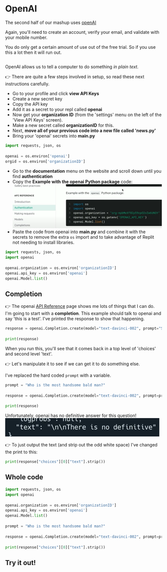 # OpenAI

The second half of our mashup uses [openAI](https://openai.com/api/)

Again, you'll need to create an account, verify your email, and validate with your mobile number.

You do only get a certain amount of use out of the free trial. So if you use this a lot then it will run out.

## 

OpenAI allows us to tell a computer to do something _in plain text._

👉  There are quite a few steps involved in setup, so read these next instructions carefully.

- Go to your profile and click **view API Keys**
- Create a new secret key
- Copy the API key
- Add it as a secret to your repl called **openai**
- Now get your **organization ID** (from the 'settings' menu on the left of the 'View API Keys' screen).
- Make a new secret called **organizationID** for this.
- Next, **move all of your previous code into a new file called 'news.py'**
- Bring your 'openai' secrets into **main.py**
```python
import requests, json, os

openai = os.environ['openai']
orgid = os.environ['organizationID']
```
- Go to the **documentation** menu on the website and scroll down until you find **authentication**
- Copy the **Example with the openai Python package** code:
![](resources/02_mashup1.png)
- Paste the code from openai into **main.py** and combine it with the secrets to remove the extra `os` import and to take advantage of Replit not needing to install libraries.

```python
import requests, json, os
import openai

openai.organization = os.environ['organizationID']
openai.api_key = os.environ['openai']
openai.Model.list()
```
## Completion
👉  The openai [API Reference](https://beta.openai.com/docs/introduction/overview) page shows me lots of things that I can do. I'm going to start with a **completion**. This example should talk to openai and say 'this is a test'. I've printed the response to show that happening.

```python
response = openai.Completion.create(model="text-davinci-002", prompt="Say this is a test", temperature=0, max_tokens=6)

print(response)
```
When you run this, you'll see that it comes back in a top level of 'choices' and second level 'text'. 

👉 Let's manipulate it to see if we can get it to do something else.

I've replaced the hard coded `prompt` with a variable.

```python
prompt = "Who is the most handsome bald man?"

response = openai.Completion.create(model="text-davinci-002", prompt=prompt, temperature=0, max_tokens=6)

print(response)
```
Unfortunately, openai has no definitive answer for this question!
![](resources/02_mashup2.png)

👉 To just output the text (and strip out the odd white space) I've changed the print to this:

```python
print(response["choices"][0]["text"].strip())
```

## Whole code

```python
import requests, json, os
import openai

openai.organization = os.environ['organizationID']
openai.api_key = os.environ['openai']
openai.Model.list()

prompt = "Who is the most handsome bald man?"

response = openai.Completion.create(model="text-davinci-002", prompt=prompt, temperature=0, max_tokens=6)

print(response["choices"][0]["text"].strip())
```

## Try it out!